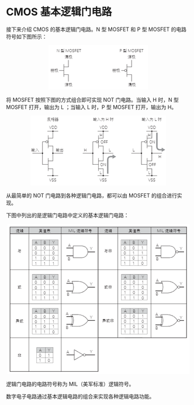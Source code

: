 # CMOS 基本逻辑门电路

接下来介绍 CMOS 的基本逻辑门电路。N 型 MOSFET 和 P 型 MOSFET 的电路符号如下图所示：

<p align="center">
    <img src="MOSFET 的电路符号.png" alt="MOSFET 的电路符号">
</p>

将 MOSFET 按照下图的方式组合即可实现 NOT 门电路。当输入 H 时，N 型 MOSFET 打开，输出为 L ；当输入 L 时，P 型 MOSFET 打开，输出为 H。

<p align="center">
    <img src="NOT 门电路的电路图和动作原理.png" alt="NOT 门电路的电路图和动作原理">
</p>

从最简单的 NOT 门电路到各种逻辑门电路，都可以由 MOSFET 的组合进行实现。

下图中列出的是逻辑门电路中定义的基本逻辑门电路：

<p align="center">
    <img src="基本逻辑门电路.png" alt="基本逻辑门电路">
</p>

逻辑门电路的电路符号称为 MIL（美军标准）逻辑符号。

数字电子电路通过基本逻辑电路的组合来实现各种逻辑电路功能。
